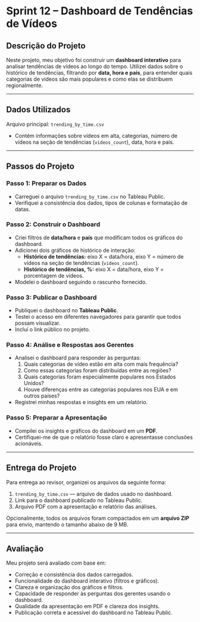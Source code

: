 # Sprint 12 – Dashboard de Tendências de Vídeos

## Descrição do Projeto

Neste projeto, meu objetivo foi construir um **dashboard interativo** para analisar tendências de vídeos ao longo do tempo. Utilizei dados sobre o histórico de tendências, filtrando por **data, hora e país**, para entender quais categorias de vídeos são mais populares e como elas se distribuem regionalmente.  

---

## Dados Utilizados

Arquivo principal: `trending_by_time.csv`  

- Contém informações sobre vídeos em alta, categorias, número de vídeos na seção de tendências (`videos_count`), data, hora e país.  

---

## Passos do Projeto

### Passo 1: Preparar os Dados
- Carreguei o arquivo `trending_by_time.csv` no Tableau Public.  
- Verifiquei a consistência dos dados, tipos de colunas e formatação de datas.  

### Passo 2: Construir o Dashboard
- Criei filtros de **data/hora** e **país** que modificam todos os gráficos do dashboard.  
- Adicionei dois gráficos de histórico de interação:
  - **Histórico de tendências:** eixo X = data/hora, eixo Y = número de vídeos na seção de tendências (`videos_count`).  
  - **Histórico de tendências, %:** eixo X = data/hora, eixo Y = porcentagem de vídeos.  
- Modelei o dashboard seguindo o rascunho fornecido.  

### Passo 3: Publicar o Dashboard
- Publiquei o dashboard no **Tableau Public**.  
- Testei o acesso em diferentes navegadores para garantir que todos possam visualizar.  
- Incluí o link público no projeto.  

### Passo 4: Análise e Respostas aos Gerentes
- Analisei o dashboard para responder às perguntas:
  1. Quais categorias de vídeo estão em alta com mais frequência?  
  2. Como essas categorias foram distribuídas entre as regiões?  
  3. Quais categorias foram especialmente populares nos Estados Unidos?  
  4. Houve diferenças entre as categorias populares nos EUA e em outros países?  
- Registrei minhas respostas e insights em um relatório.  

### Passo 5: Preparar a Apresentação
- Compilei os insights e gráficos do dashboard em um **PDF**.  
- Certifiquei-me de que o relatório fosse claro e apresentasse conclusões acionáveis.  

---

## Entrega do Projeto

Para entrega ao revisor, organizei os arquivos da seguinte forma:

1. `trending_by_time.csv` — arquivo de dados usado no dashboard.  
2. Link para o dashboard publicado no Tableau Public.  
3. Arquivo PDF com a apresentação e relatório das análises.  

Opcionalmente, todos os arquivos foram compactados em um **arquivo ZIP** para envio, mantendo o tamanho abaixo de 9 MB.  

---

## Avaliação

Meu projeto será avaliado com base em:

- Correção e consistência dos dados carregados.  
- Funcionalidade do dashboard interativo (filtros e gráficos).  
- Clareza e organização dos gráficos e filtros.  
- Capacidade de responder às perguntas dos gerentes usando o dashboard.  
- Qualidade da apresentação em PDF e clareza dos insights.  
- Publicação correta e acessível do dashboard no Tableau Public.  
